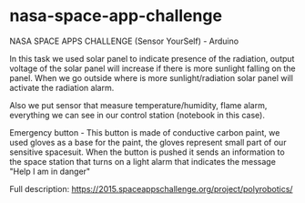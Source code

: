 # nasa-space-app-challenge
NASA SPACE APPS CHALLENGE (Sensor YourSelf) - Arduino 

In this task we used solar panel to indicate presence of the radiation, output voltage of the solar panel will increase if there is more sunlight falling on the panel. When we go outside where is more sunlight/radiation solar panel will activate the radiation alarm. 

Also we put sensor that measure temperature/humidity, flame alarm, everything we can see in our control station (notebook in this case). 

Emergency button - This button is made of conductive carbon paint, we used gloves as a base for the paint, the gloves represent small part of our sensitive spacesuit. When the button is pushed it sends an information to the space station that turns on a light alarm that indicates the message "Help I am in danger" 

Full description: https://2015.spaceappschallenge.org/project/polyrobotics/
